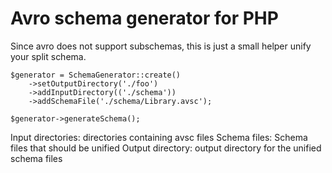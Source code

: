 # Avro schema generator for PHP
Since avro does not support subschemas, this is just a small
helper unify your split schema.

```
$generator = SchemaGenerator::create()
    ->setOutputDirectory('./foo')
    ->addInputDirectory(('./schema'))
    ->addSchemaFile('./schema/Library.avsc');

$generator->generateSchema();
```

Input directories: directories containing avsc files
Schema files: Schema files that should be unified
Output directory: output directory for the unified schema files
